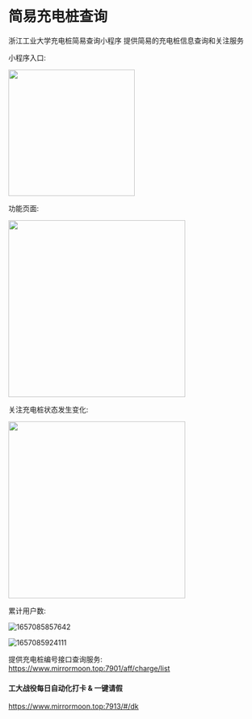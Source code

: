 # 简易充电桩查询
 浙江工业大学充电桩简易查询小程序
 提供简易的充电桩信息查询和关注服务
 
小程序入口:

 <img src="https://user-images.githubusercontent.com/32055007/177476201-03dd086f-0075-4cdd-9a07-86e7cee0dadb.jpg" width="250px">


功能页面:

 <img src="https://user-images.githubusercontent.com/32055007/177480830-14d4e6a2-89db-4629-9baf-c909fbd40916.jpg" width="350px">


关注充电桩状态发生变化:

 <img src="https://user-images.githubusercontent.com/32055007/177478213-bc088591-b925-4d08-8508-1b90a9637c32.jpg" width="350px">



累计用户数:

![1657085857642](https://user-images.githubusercontent.com/32055007/177476520-e2872cb8-8338-49db-bf81-d3de4f28248b.png)



![1657085924111](https://user-images.githubusercontent.com/32055007/177476635-7fbfa604-8cf7-49e9-b711-02b967fd54af.png)


提供充电桩编号接口查询服务:
https://www.mirrormoon.top:7901/aff/charge/list

#### 工大战役每日自动化打卡 & 一键请假
https://www.mirrormoon.top:7913/#/dk
